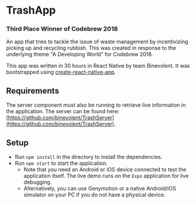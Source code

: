 # TrashApp

### Third Place Winner of Codebrew 2018

An app that tries to tackle the issue of waste management by incentivizing picking up and recycling rubbish. This was created in response to the underlying theme "A Developing World" for Codebrew 2018.

This app was written in 30 hours in React Native by team Binevolent. It was bootstrapped using [create-react-native-app](https://github.com/react-community/create-react-native-app).

## Requirements
The server component must also be running to retrieve live information in the application. The server can be found here: [https://github.com/binevolent/TrashServer](https://github.com/binevolent/TrashServer).

## Setup

- Run `npm install` in the directory to install the dependencies.
- Run `npm start` to start the application.
  - Note that you need an Android or iOS device connected to test the application itself. The live demo runs on the `Expo` application for live debugging.
  - Alternatively, you can use Genymotion or a native Android/iOS simulator on your PC if you do not have a physical device.
